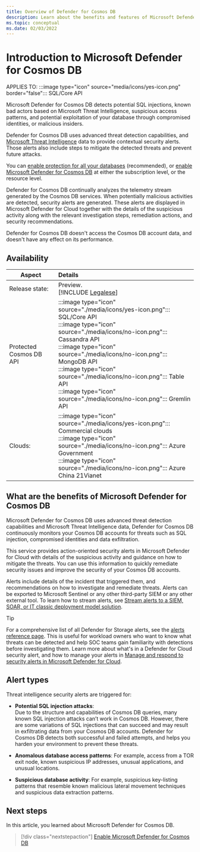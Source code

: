 ```yaml
---
title: Overview of Defender for Cosmos DB
description: Learn about the benefits and features of Microsoft Defender for Cosmos DB.
ms.topic: conceptual
ms.date: 02/03/2022
---
```


# Introduction to Microsoft Defender for Cosmos DB

APPLIES TO: :::image type="icon" source="media/icons/yes-icon.png" border="false"::: SQL/Core API

Microsoft Defender for Cosmos DB detects potential SQL injections, known bad actors based on Microsoft Threat Intelligence, suspicious access patterns, and potential exploitation of your database through compromised identities, or malicious insiders.

Defender for Cosmos DB uses advanced threat detection capabilities, and [Microsoft Threat Intelligence](https://www.microsoft.com/insidetrack/microsoft-uses-threat-intelligence-to-protect-detect-and-respond-to-threats) data to provide contextual security alerts. Those alerts also include steps to mitigate the detected threats and prevent future attacks. 

You can [enable protection for all your databases](quickstart-enable-database-protections.md) (recommended), or [enable Microsoft Defender for Cosmos DB](quickstart-enable-defender-for-cosmos.md) at either the subscription level, or the resource level. 

Defender for Cosmos DB continually analyzes the telemetry stream generated by the Cosmos DB services. When potentially malicious activities are detected, security alerts are generated. These alerts are displayed in Microsoft Defender for Cloud together with the details of the suspicious activity along with the relevant investigation steps, remediation actions, and security recommendations. 

Defender for Cosmos DB doesn't access the Cosmos DB account data, and doesn't have any effect on its performance. 

## Availability

|Aspect|Details|
|----|:----|
|Release state:|Preview.<br>[!INCLUDE [Legalese](../../includes/defender-for-cloud-preview-legal-text.md)]|
|Protected Cosmos DB API | :::image type="icon" source="./media/icons/yes-icon.png"::: SQL/Core API <br> :::image type="icon" source="./media/icons/no-icon.png"::: Cassandra API <br> :::image type="icon" source="./media/icons/no-icon.png"::: MongoDB API <br> :::image type="icon" source="./media/icons/no-icon.png"::: Table API <br> :::image type="icon" source="./media/icons/no-icon.png"::: Gremlin API |
|Clouds:|:::image type="icon" source="./media/icons/yes-icon.png"::: Commercial clouds<br>:::image type="icon" source="./media/icons/no-icon.png"::: Azure Government <br>:::image type="icon" source="./media/icons/no-icon.png"::: Azure China 21Vianet |

## What are the benefits of Microsoft Defender for Cosmos DB

Microsoft Defender for Cosmos DB uses advanced threat detection capabilities and Microsoft Threat Intelligence data, Defender for Cosmos DB continuously monitors your Cosmos DB accounts for threats such as SQL injection, compromised identities and data exfiltration. 

This service provides action-oriented security alerts in Microsoft Defender for Cloud with details of the suspicious activity and guidance on how to mitigate the threats. 
You can use this information to quickly remediate security issues and improve the security of your Cosmos DB accounts. 

Alerts include details of the incident that triggered them, and recommendations on how to investigate and remediate threats. Alerts can be exported to Microsoft Sentinel or any other third-party SIEM or any other external tool. To learn how to stream alerts, see [Stream alerts to a SIEM, SOAR, or IT classic deployment model solution](export-to-siem.md). 

> [!TIP]
> For a comprehensive list of all Defender for Storage alerts, see the [alerts reference page](alerts-reference.md#alerts-azurestorage). This is useful for workload owners who want to know what threats can be detected and help SOC teams gain familiarity with detections before investigating them. Learn more about what's in a Defender for Cloud security alert, and how to manage your alerts in [Manage and respond to security alerts in Microsoft Defender for Cloud](managing-and-responding-alerts.md).

## Alert types

Threat intelligence security alerts are triggered for: 

- **Potential SQL injection attacks**: <br> 
    Due to the structure and capabilities of Cosmos DB queries, many known SQL injection attacks can’t work in Cosmos DB. However, there are some variations of SQL injections that can succeed and may result in exfiltrating data from your Cosmos DB accounts. Defender for Cosmos DB detects both successful and failed attempts, and helps you harden your environment to prevent these threats. 
 
- **Anomalous database access patterns**: 
    For example, access from a TOR exit node, known suspicious IP addresses, unusual applications, and unusual locations. 
 
- **Suspicious database activity**: 
    For example, suspicious key-listing patterns that resemble known malicious lateral movement techniques and suspicious data extraction patterns. 

## Next steps

In this article, you learned about Microsoft Defender for Cosmos DB. 

> [!div class="nextstepaction"]
> [Enable Microsoft  Defender for Cosmos DB](quickstart-enable-defender-for-cosmos.md)
